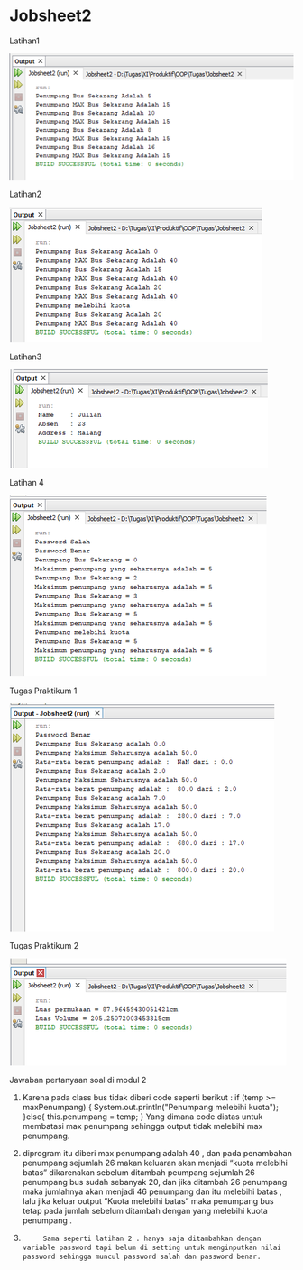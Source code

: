 # Jobsheet2

Latihan1

![alt text](https://github.com/faarrelll/Jobsheet2/blob/master/Latihan1.PNG)

Latihan2

![alt text](https://github.com/faarrelll/Jobsheet2/blob/master/Latihan2.PNG)

Latihan3

![alt text](https://github.com/faarrelll/Jobsheet2/blob/master/Latihan3.PNG)

Latihan 4

![alt text](https://github.com/faarrelll/Jobsheet2/blob/master/Latihan4.PNG)

Tugas Praktikum 1

![alt text](https://github.com/faarrelll/Jobsheet2/blob/master/praktikum1.PNG)

Tugas Praktikum 2

![alt text](https://github.com/faarrelll/Jobsheet2/blob/master/TugasPraktikum.PNG)


Jawaban pertanyaan soal di modul 2

1.	Karena pada class bus tidak diberi code seperti berikut :
if (temp >= maxPenumpang) {
            System.out.println("Penumpang melebihi kuota");
        }else{
            this.penumpang = temp;
        }
Yang dimana code diatas untuk membatasi max penumpang sehingga output tidak melebihi max penumpang.


2.	  diprogram itu diberi max penumpang adalah 40 , dan pada penambahan penumpang sejumlah 26 makan keluaran akan menjadi “kuota melebihi batas” dikarenakan sebelum ditambah peumpang sejumlah 26 penumpang bus sudah sebanyak 20, dan jika ditambah 26 penumpang maka jumlahnya akan menjadi 46 penumpang dan itu melebihi batas , lalu jika keluar output ”Kuota melebihi batas” maka penumpang bus tetap pada jumlah sebelum ditambah dengan yang melebihi kuota penumpang .

4.          Sama seperti latihan 2 . hanya saja ditambahkan dengan variable password tapi belum di setting untuk menginputkan nilai password sehingga muncul password salah dan password benar.
